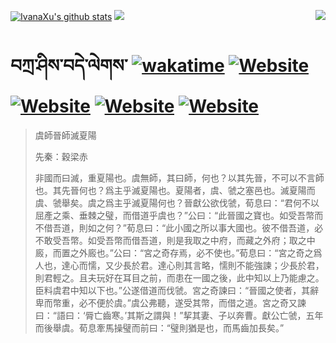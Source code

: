 [![IvanaXu's github stats](https://github-readme-stats.vercel.app/api?username=IvanaXu&theme=codeSTACKr)](https://github.com/anuraghazra/github-readme-stats)
<img align="right" src="https://github-readme-stats.vercel.app/api/top-langs/?username=IvanaXu&langs_count=8&theme=codeSTACKr" />
<img src="https://github-readme-stats.vercel.app/api/wakatime?username=IvanaXu&layout=compact&langs_count=8&theme=codeSTACKr&custom_title=Programming&nbsp;Times&nbsp;(Since&nbsp;Jul.29.2021)&range=all_time" />
# བཀྲ་ཤིས་བདེ་ལེགས་	[![wakatime](https://wakatime.com/badge/user/5043ee4a-e361-4607-9d47-d557f2005d05.svg)](https://wakatime.com/@5043ee4a-e361-4607-9d47-d557f2005d05)	[![Website](https://img.shields.io/website?label=tianchi&up_color=orange&up_message=IvanaXu&url=https%3A%2F%2Fshields.io)](https://tianchi.aliyun.com/home/science/scienceDetail?userId=1095279182618)	[![Website](https://img.shields.io/website?label=yuque&up_color=green&up_message=IvanaXu&url=https%3A%2F%2Fshields.io)](https://www.yuque.com/ivanaxu)	[![Website](https://img.shields.io/website?label=leetcode&up_color=yellow&up_message=IvanaXu&url=https%3A%2F%2Fshields.io)](https://leetcode.cn/u/ivanaxu)	[![Website](https://img.shields.io/website?label=aistudio&up_color=violet&up_message=IvanaXu&url=https%3A%2F%2Fshields.io)](https://aistudio.baidu.com/aistudio/personalcenter/thirdview/979775)
> 虞師晉師滅夏陽
> 
> 先秦：穀梁赤 
> 
> 非國而曰滅，重夏陽也。虞無師，其曰師，何也？以其先晉，不可以不言師也。其先晉何也？爲主乎滅夏陽也。夏陽者，虞、虢之塞邑也。滅夏陽而虞、虢舉矣。虞之爲主乎滅夏陽何也？晉獻公欲伐虢，荀息曰：“君何不以屈產之乘、垂棘之璧，而借道乎虞也？”公曰：“此晉國之寶也。如受吾幣而不借吾道，則如之何？”荀息曰：“此小國之所以事大國也。彼不借吾道，必不敢受吾幣。如受吾幣而借吾道，則是我取之中府，而藏之外府；取之中廄，而置之外廄也。”公曰：“宮之奇存焉，必不使也。”荀息曰：“宮之奇之爲人也，達心而懦，又少長於君。達心則其言略，懦則不能強諫；少長於君，則君輕之。且夫玩好在耳目之前，而患在一國之後，此中知以上乃能慮之。臣料虞君中知以下也。”公遂借道而伐虢。宮之奇諫曰：“晉國之使者，其辭卑而幣重，必不便於虞。”虞公弗聽，遂受其幣，而借之道。宮之奇又諫曰：“語曰：‘脣亡齒寒。’其斯之謂與！”挈其妻、子以奔曹。獻公亡虢，五年而後舉虞。荀息牽馬操璧而前曰：“璧則猶是也，而馬齒加長矣。”
>
